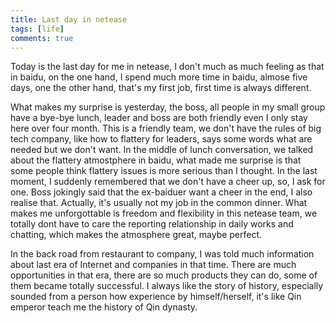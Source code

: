 ```yaml
---
title: Last day in netease
tags: [life]
comments: true
---
```


Today is the last day for me in netease, I don't much as much feeling as that in baidu, on the one hand, I spend much more time in baidu, almose five days, one the other hand, that's my first job, first time is always different. 

What makes my surprise is yesterday, the boss, all people in my small group have a bye-bye lunch, leader and boss are both friendly even I only stay here over four month. This is a friendly team, we don't have the rules of big tech company, like how to flattery for leaders, says some words what are needed but we don't want. In the middle of lunch conversation, we talked about the flattery atmostphere in baidu, what made me surprise is that some people think flattery issues is more serious than I thought. In the last moment, I suddenly remembered that we don't have a cheer up, so, I ask for one. Boss jokingly said that the ex-baiduer want a cheer in the end, I also realise that. Actually, it's usually not my job in the common dinner. What makes me unforgottable is freedom and flexibility in this netease team, we totally dont have to care the reporting relationship in daily works and chatting, which makes the atmosphere great, maybe perfect. 

In the back road from restaurant to company, I was told much information about last era of Internet and companies in that time. There are much opportunities in that era, there are so much products they can do, some of them became totally successful. I always like the story of history, especially sounded from a person how experience by himself/herself, it's like Qin emperor teach me the history of Qin dynasty. 
